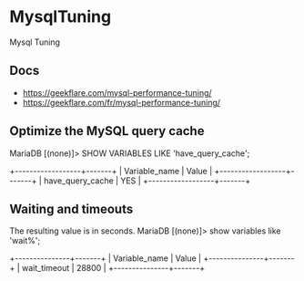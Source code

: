 # MysqlTuning
Mysql Tuning


## Docs
- https://geekflare.com/mysql-performance-tuning/
- https://geekflare.com/fr/mysql-performance-tuning/


## Optimize the MySQL query cache

MariaDB [(none)]> SHOW VARIABLES LIKE 'have_query_cache';

+------------------+-------+
| Variable_name    | Value |
+------------------+-------+
| have_query_cache | YES   |
+------------------+-------+


## Waiting and timeouts

The resulting value is in seconds.
MariaDB [(none)]> show variables like 'wait%';

+---------------+-------+
| Variable_name | Value |
+---------------+-------+
| wait_timeout  | 28800 |
+---------------+-------+
